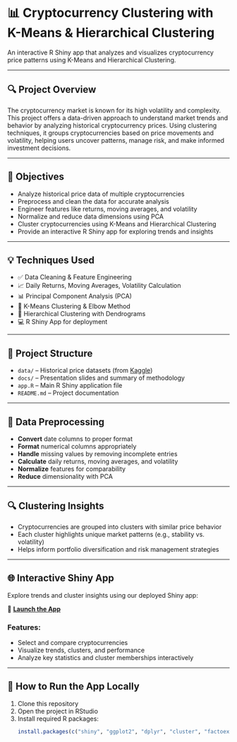 # 📊 Cryptocurrency Clustering with K-Means & Hierarchical Clustering

An interactive R Shiny app that analyzes and visualizes cryptocurrency price patterns using K-Means and Hierarchical Clustering.

---

## 🔍 Project Overview

The cryptocurrency market is known for its high volatility and complexity. This project offers a data-driven approach to understand market trends and behavior by analyzing historical cryptocurrency prices. Using clustering techniques, it groups cryptocurrencies based on price movements and volatility, helping users uncover patterns, manage risk, and make informed investment decisions.

---

## 🎯 Objectives

- Analyze historical price data of multiple cryptocurrencies  
- Preprocess and clean the data for accurate analysis  
- Engineer features like returns, moving averages, and volatility  
- Normalize and reduce data dimensions using PCA  
- Cluster cryptocurrencies using K-Means and Hierarchical Clustering  
- Provide an interactive R Shiny app for exploring trends and insights  

---

## 💡 Techniques Used

- ✅ Data Cleaning & Feature Engineering  
- 📈 Daily Returns, Moving Averages, Volatility Calculation  
- 📊 Principal Component Analysis (PCA)  
- 🔀 K-Means Clustering & Elbow Method  
- 🌲 Hierarchical Clustering with Dendrograms  
- 💻 R Shiny App for deployment  

---

## 📁 Project Structure

- `data/` – Historical price datasets (from [Kaggle](https://www.kaggle.com/datasets/sudalairajkumar/cryptocurrencypricehistory))  
- `docs/` – Presentation slides and summary of methodology  
- `app.R` – Main R Shiny application file  
- `README.md` – Project documentation  

---

## 🧪 Data Preprocessing

- **Convert** date columns to proper format  
- **Format** numerical columns appropriately  
- **Handle** missing values by removing incomplete entries  
- **Calculate** daily returns, moving averages, and volatility  
- **Normalize** features for comparability  
- **Reduce** dimensionality with PCA  

---

## 🔍 Clustering Insights

- Cryptocurrencies are grouped into clusters with similar price behavior  
- Each cluster highlights unique market patterns (e.g., stability vs. volatility)  
- Helps inform portfolio diversification and risk management strategies  

---

## 🌐 Interactive Shiny App

Explore trends and cluster insights using our deployed Shiny app:

🔗 [**Launch the App**](https://projectsdm2.shinyapps.io/crypto-analysis/)

### Features:
- Select and compare cryptocurrencies  
- Visualize trends, clusters, and performance  
- Analyze key statistics and cluster memberships interactively  

---

## 🚀 How to Run the App Locally

1. Clone this repository  
2. Open the project in RStudio  
3. Install required R packages:
   ```R
   install.packages(c("shiny", "ggplot2", "dplyr", "cluster", "factoextra"))
